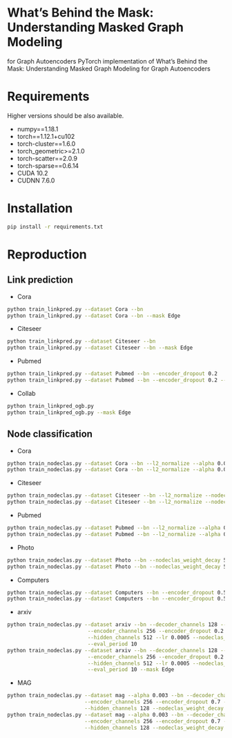 # What’s Behind the Mask: Understanding Masked Graph Modeling
for Graph Autoencoders
PyTorch implementation of What’s Behind the Mask: Understanding Masked Graph Modeling
for Graph Autoencoders

# Requirements
Higher versions should be also available.

+ numpy==1.18.1
+ torch==1.12.1+cu102
+ torch-cluster==1.6.0
+ torch_geometric>=2.1.0
+ torch-scatter==2.0.9
+ torch-sparse==0.6.14
+ CUDA 10.2
+ CUDNN 7.6.0

# Installation

```bash
pip install -r requirements.txt
```

# Reproduction

## Link prediction
+ Cora
```bash
python train_linkpred.py --dataset Cora --bn
python train_linkpred.py --dataset Cora --bn --mask Edge
```
+ Citeseer
```bash
python train_linkpred.py --dataset Citeseer --bn
python train_linkpred.py --dataset Citeseer --bn --mask Edge
```
+ Pubmed
```bash
python train_linkpred.py --dataset Pubmed --bn --encoder_dropout 0.2
python train_linkpred.py --dataset Pubmed --bn --encoder_dropout 0.2 --mask Edge
```
+ Collab
```bash
python train_linkpred_ogb.py
python train_linkpred_ogb.py --mask Edge
```

## Node classification

+ Cora
```bash
python train_nodeclas.py --dataset Cora --bn --l2_normalize --alpha 0.004
python train_nodeclas.py --dataset Cora --bn --l2_normalize --alpha 0.003 --mask Edge --eval_period 10
```
+ Citeseer
```bash
python train_nodeclas.py --dataset Citeseer --bn --l2_normalize --nodeclas_weight_decay 0.1 --alpha 0.001 --lr 0.02
python train_nodeclas.py --dataset Citeseer --bn --l2_normalize --nodeclas_weight_decay 0.1 --alpha 0.001  --lr 0.02 --mask Edge  --eval_period 20
```
+ Pubmed
```bash
python train_nodeclas.py --dataset Pubmed --bn --l2_normalize --alpha 0.001  --encoder_dropout 0.5 --decoder_dropout 0.5
python train_nodeclas.py --dataset Pubmed --bn --l2_normalize --alpha 0.001  --encoder_dropout 0.5 --mask Edge
```
+ Photo
```bash
python train_nodeclas.py --dataset Photo --bn --nodeclas_weight_decay 5e-3 --decoder_channels 128 --lr 0.005
python train_nodeclas.py --dataset Photo --bn --nodeclas_weight_decay 5e-3 --decoder_channels 64 --mask Edge
```
+ Computers
```bash
python train_nodeclas.py --dataset Computers --bn --encoder_dropout 0.5 --alpha 0.002 --encoder_channels 128 --hidden_channels 256 --eval_period 20
python train_nodeclas.py --dataset Computers --bn --encoder_dropout 0.5 --alpha 0.003 --encoder_channels 128 --hidden_channels 256 --eval_period 10 --mask Edge
```
+ arxiv
```bash
python train_nodeclas.py --dataset arxiv --bn --decoder_channels 128 --decoder_dropout 0. --decoder_layers 4 \
                          --encoder_channels 256 --encoder_dropout 0.2 --encoder_layers 4 \
                          --hidden_channels 512 --lr 0.0005 --nodeclas_weight_decay 0 --weight_decay 0.0001 --epochs 100  \
                          --eval_period 10         
python train_nodeclas.py --dataset arxiv --bn --decoder_channels 128 --decoder_dropout 0. --decoder_layers 4 \
                          --encoder_channels 256 --encoder_dropout 0.2 --encoder_layers 4 \
                          --hidden_channels 512 --lr 0.0005 --nodeclas_weight_decay 0 --weight_decay 0.0001 --epochs 100  \
                          --eval_period 10 --mask Edge
```
+ MAG
```bash
python train_nodeclas.py --dataset mag --alpha 0.003 --bn --decoder_channels 128\
                         --encoder_channels 256 --encoder_dropout 0.7 --epochs 100 \
                         --hidden_channels 128 --nodeclas_weight_decay 1e-5 --weight_decay 5e-5 --eval_period 10                                       
python train_nodeclas.py --dataset mag --alpha 0.003 --bn --decoder_channels 128\
                         --encoder_channels 256 --encoder_dropout 0.7 --epochs 100 \
                         --hidden_channels 128 --nodeclas_weight_decay 1e-5 --weight_decay 5e-5 --eval_period 10 --mask Edge   
```
